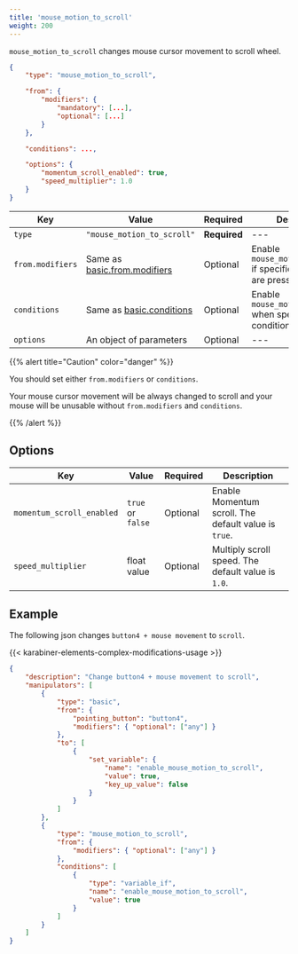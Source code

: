```yaml
---
title: 'mouse_motion_to_scroll'
weight: 200
---
```


`mouse_motion_to_scroll` changes mouse cursor movement to scroll wheel.

```json
{
    "type": "mouse_motion_to_scroll",

    "from": {
        "modifiers": {
            "mandatory": [...],
            "optional": [...]
        }
    },

    "conditions": ...,

    "options": {
        "momentum_scroll_enabled": true,
        "speed_multiplier": 1.0
    }
}
```

| Key              | Value                                                 | Required     | Description                                                        |
| ---------------- | ----------------------------------------------------- | ------------ | ------------------------------------------------------------------ |
| `type`           | `"mouse_motion_to_scroll"`                            | **Required** | ---                                                                |
| `from.modifiers` | Same as [basic.from.modifiers](../../from/modifiers/) | Optional     | Enable `mouse_motion_to_scroll` if specified modifiers are pressed |
| `conditions`     | Same as [basic.conditions](../../conditions/)         | Optional     | Enable `mouse_motion_to_scroll` when specified conditions          |
| `options`        | An object of parameters                               | Optional     | ---                                                                |

{{% alert title="Caution" color="danger" %}}

You should set either `from.modifiers` or `conditions`.

Your mouse cursor movement will be always changed to scroll and your mouse will be unusable without `from.modifiers` and `conditions`.

{{% /alert %}}

## Options

| Key                       | Value             | Required | Description                                          |
| ------------------------- | ----------------- | -------- | ---------------------------------------------------- |
| `momentum_scroll_enabled` | `true` or `false` | Optional | Enable Momentum scroll. The default value is `true`. |
| `speed_multiplier`        | float value       | Optional | Multiply scroll speed. The default value is `1.0`.   |

## Example

The following json changes `button4 + mouse movement` to `scroll`.

{{< karabiner-elements-complex-modifications-usage >}}

```json
{
    "description": "Change button4 + mouse movement to scroll",
    "manipulators": [
        {
            "type": "basic",
            "from": {
                "pointing_button": "button4",
                "modifiers": { "optional": ["any"] }
            },
            "to": [
                {
                    "set_variable": {
                        "name": "enable_mouse_motion_to_scroll",
                        "value": true,
                        "key_up_value": false
                    }
                }
            ]
        },
        {
            "type": "mouse_motion_to_scroll",
            "from": {
                "modifiers": { "optional": ["any"] }
            },
            "conditions": [
                {
                    "type": "variable_if",
                    "name": "enable_mouse_motion_to_scroll",
                    "value": true
                }
            ]
        }
    ]
}
```
